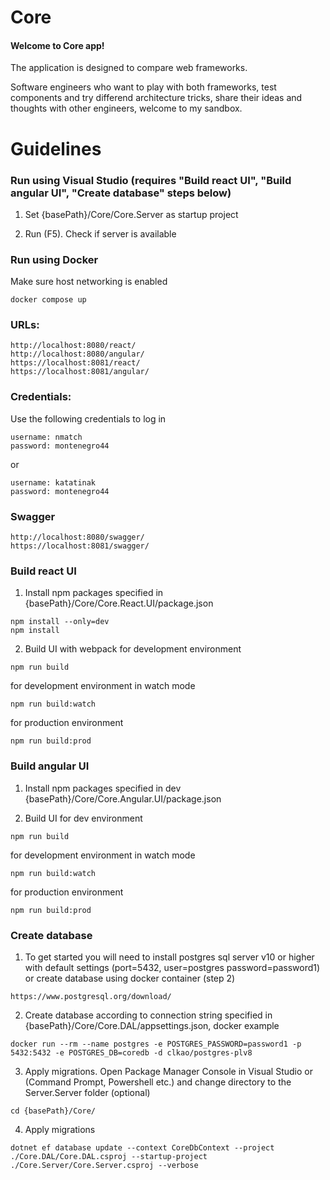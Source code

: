 # Core
<h4>Welcome to Core app!</h4>

<p>The application is designed to compare web frameworks. 
</p>
<p>Software engineers who want to play with both frameworks, test components and try differend architecture tricks, share their ideas and thoughts with other engineers, welcome to my sandbox.</p>


# Guidelines

<h3>Run using Visual Studio (requires "Build react UI", "Build angular UI", "Create database" steps below)</h3>

1. Set {basePath}/Core/Core.Server as startup project

2. Run (F5). Check if server is available

<h3>Run using Docker</h3>

Make sure host networking is enabled

```
docker compose up
```

<h3>URLs:</h3>

```
http://localhost:8080/react/
http://localhost:8080/angular/
https://localhost:8081/react/
https://localhost:8081/angular/
```

<h3>Credentials:</h3>

Use the following credentials to log in
```
username: nmatch
password: montenegro44
```
or
```
username: katatinak
password: montenegro44
```

<h3>Swagger</h3>

```
http://localhost:8080/swagger/
https://localhost:8081/swagger/
```

<h3>Build react UI</h3>

1. Install npm packages specified in {basePath}/Core/Core.React.UI/package.json
```
npm install --only=dev
npm install
```

2. Build UI with webpack
for development environment
```
npm run build
```
for development environment in watch mode
```
npm run build:watch
```
for production environment
```
npm run build:prod
```

<h3>Build angular UI</h3>

1. Install npm packages specified in dev {basePath}/Core/Core.Angular.UI/package.json

2. Build UI
for dev environment
```
npm run build
```
for development environment in watch mode
```
npm run build:watch
```
for production environment
```
npm run build:prod
```

<h3>Create database</h3>

1. To get started you will need to install postgres sql server v10 or higher with default settings (port=5432, user=postgres password=password1) or create database using docker container (step 2)
```
https://www.postgresql.org/download/
```

2. Create database according to connection string specified in {basePath}/Core/Core.DAL/appsettings.json, docker example

```
docker run --rm --name postgres -e POSTGRES_PASSWORD=password1 -p 5432:5432 -e POSTGRES_DB=coredb -d clkao/postgres-plv8
```

3. Apply migrations. Open Package Manager Console in Visual Studio or (Command Prompt, Powershell etc.) and change directory to the Server.Server folder (optional)
```
cd {basePath}/Core/
```

4. Apply migrations
```
dotnet ef database update --context CoreDbContext --project ./Core.DAL/Core.DAL.csproj --startup-project ./Core.Server/Core.Server.csproj --verbose
```
